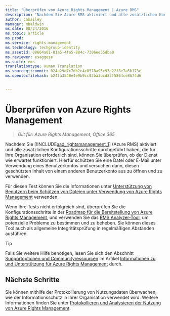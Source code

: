 ```yaml
---
title: "Überprüfen von Azure Rights Management | Azure RMS"
description: "Nachdem Sie Azure RMS aktiviert und alle zusätzlichen Konfigurationsschritte durchgeführt haben, die für Ihre Organisation erforderlich sind, können Sie überprüfen, ob der Dienst wie erwartet funktioniert. Hierfür schützen Sie eine Datei oder E-Mail unter Verwendung eines Benutzerkontos und versuchen dann, diesen geschützten Inhalt von einem anderen Benutzerkonto aus zu öffnen und zu verwenden."
author: cabailey
manager: mbaldwin
ms.date: 08/24/2016
ms.topic: article
ms.prod: 
ms.service: rights-management
ms.technology: techgroup-identity
ms.assetid: 08664a01-81a5-4fa5-884c-7306ee55dba0
ms.reviewer: esaggese
ms.suite: ems
translationtype: Human Translation
ms.sourcegitcommit: 024a29d7c7db2e4c0578a95c93e22f8e7a5b173e
ms.openlocfilehash: b24fa3540e4e9b9cc02ba3bcd83f5864ce8674d6


---
```


# Überprüfen von Azure Rights Management

>*Gilt für: Azure Rights Management, Office 365*

Nachdem Sie [!INCLUDE[aad_rightsmanagement_1](../includes/aad_rightsmanagement_1_md.md)] (Azure RMS) aktiviert und alle zusätzlichen Konfigurationsschritte durchgeführt haben, die für Ihre Organisation erforderlich sind, können Sie überprüfen, ob der Dienst wie erwartet funktioniert. Hierfür schützen Sie eine Datei oder E-Mail unter Verwendung eines Benutzerkontos und versuchen dann, diesen geschützten Inhalt von einem anderen Benutzerkonto aus zu öffnen und zu verwenden.

Für diesen Test können Sie die Informationen unter [Unterstützung von Benutzern beim Schützen von Dateien unter Verwendung von Azure Rights Management](help-users.md) verwenden.

Wenn Ihre Tests nicht erfolgreich sind, überprüfen Sie die Konfigurationsschritte in der [Roadmap für die Bereitstellung von Azure Rights Management](../plan-design/deployment-roadmap.md), und verwenden Sie das [RMS Analyzer-Tool](http://www.microsoft.com/en-us/download/details.aspx?id=46437), um potenzielle Probleme zu bestimmen und zu beheben. Sie können dieses Tool auch als allgemeine Integritätsprüfung in regelmäßigen Abständen ausführen.

> [!TIP]
> Falls Sie weitere Hilfe benötigen, lesen Sie sich den Abschnitt [Supportoptionen und Communityressourcen](../get-started/information-support.md#support-options-and-community-resources) im Artikel [Informationen zu und Unterstützung für Azure Rights Management](../get-started/information-support.md) durch.

## Nächste Schritte

Sie können mithilfe der Protokollierung von Nutzungsdaten überwachen, wie der Informationsschutz in Ihrer Organisation verwendet wird. Weitere Informationen finden Sie unter [Protokollieren und Analysieren der Nutzung von Azure Rights Management](log-analyze-usage.md).






<!--HONumber=Aug16_HO4-->


